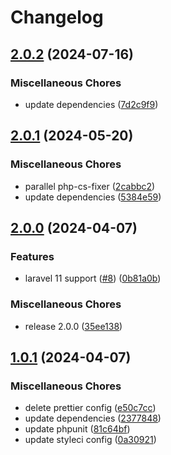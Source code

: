 # Changelog

## [2.0.2](https://github.com/audunru/memory-usage/compare/v2.0.1...v2.0.2) (2024-07-16)


### Miscellaneous Chores

* update dependencies ([7d2c9f9](https://github.com/audunru/memory-usage/commit/7d2c9f9022f0b9d254162473ea5e85bb93e95019))

## [2.0.1](https://github.com/audunru/memory-usage/compare/v2.0.0...v2.0.1) (2024-05-20)


### Miscellaneous Chores

* parallel php-cs-fixer ([2cabbc2](https://github.com/audunru/memory-usage/commit/2cabbc2fe18e0574ee2532dd9d6726a55f7a10ff))
* update dependencies ([5384e59](https://github.com/audunru/memory-usage/commit/5384e59da544e7876b1674e6ec62750991164151))

## [2.0.0](https://github.com/audunru/memory-usage/compare/v1.0.1...v2.0.0) (2024-04-07)


### Features

* laravel 11 support ([#8](https://github.com/audunru/memory-usage/issues/8)) ([0b81a0b](https://github.com/audunru/memory-usage/commit/0b81a0bd4523e04c7bb341b9aa357cd6dcb9b442))


### Miscellaneous Chores

* release 2.0.0 ([35ee138](https://github.com/audunru/memory-usage/commit/35ee138abb674e8473fe77ceae296ba292f14f8f))

## [1.0.1](https://github.com/audunru/memory-usage/compare/v1.0.0...v1.0.1) (2024-04-07)


### Miscellaneous Chores

* delete prettier config ([e50c7cc](https://github.com/audunru/memory-usage/commit/e50c7ccffac71b9858e402e8811a1e8a63e73f47))
* update dependencies ([2377848](https://github.com/audunru/memory-usage/commit/23778488f22dced9b5bf9f7cd4976d2a620005ee))
* update phpunit ([81c64bf](https://github.com/audunru/memory-usage/commit/81c64bf5facaa6de5137286c4ae65ffa6b0386c6))
* update styleci config ([0a30921](https://github.com/audunru/memory-usage/commit/0a30921b3d1d00786bf9720865d98c2e03a1fc9f))
